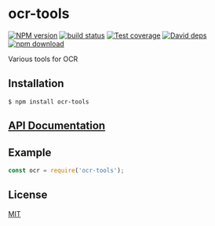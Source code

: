 # ocr-tools

[![NPM version][npm-imageoptions]][npm-url]
[![build status][travis-imageoptions]][travis-url]
[![Test coverage][coveralls-imageoptions]][coveralls-url]
[![David deps][david-imageoptions]][david-url]
[![npm download][download-imageoptions]][download-url]

Various tools for OCR

## Installation

`$ npm install ocr-tools`

## [API Documentation](https://image-js.github.io/ocr-tools/)

## Example

```js
const ocr = require('ocr-tools');
```

## License

[MIT](./LICENSE)

[npm-imageoptions]: https://img.shields.io/npm/v/ocr-tools.svg?style=flat-square
[npm-url]: https://npmjs.org/package/ocr-tools
[travis-imageoptions]: https://img.shields.io/travis/image-js/ocr-tools/master.svg?style=flat-square
[travis-url]: https://travis-ci.org/image-js/ocr-tools
[coveralls-imageoptions]: https://img.shields.io/coveralls/image-js/ocr-tools.svg?style=flat-square
[coveralls-url]: https://coveralls.io/github/image-js/ocr-tools
[david-imageoptions]: https://img.shields.io/david/image-js/ocr-tools.svg?style=flat-square
[david-url]: https://david-dm.org/image-js/ocr-tools
[download-imageoptions]: https://img.shields.io/npm/dm/ocr-tools.svg?style=flat-square
[download-url]: https://npmjs.org/package/ocr-tools
